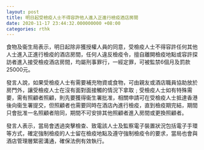 ```yaml
---
layout: post
title: 明日起受檢疫人士不得容許他人進入正進行檢疫酒店房間
date: 2020-11-17 23:44:32.000000000 +08:00
categories: rthk
---
```


食物及衞生局表示，明日起除非獲授權人員的同意，受檢疫人士不得容許任何其他人士進入正進行檢疫的酒店房間，任何人違反檢疫令，擅自離開檢疫地點或容許探訪者進入接受檢疫酒店房間，均屬刑事罪行，一經定罪，可被監禁6個月及罰款25000元。

發言人說，如果受檢疫人士有需要補充物資或食物，可由親友或酒店職員協助放於房門外，讓受檢疫人士在沒有面對面接觸的情況下拿取﹔受檢疫人士如有特殊需要，需有照顧者照顧，則先要獲得衞生署批准，相關申請可在受檢疫人士抵達香港後向衞生署提交，但照顧者也需要同時在酒店內進行檢疫，直到檢疫期完結，期間只會批准一名照顧者陪同，期間不可安排其他照顧者進入房間或更換照顧者。

發言人表示，當局會透過突擊檢查、致電該人士及監察電子裝置狀況包括電子手環等方式，確定強制檢疫的人士留在檢疫地點及遵守強制檢疫令的要求，當局也會與酒店管理層緊密溝通，確保法例有效執行。
